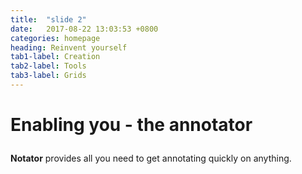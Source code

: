 ```yaml
---
title:  "slide 2"
date:   2017-08-22 13:03:53 +0800
categories: homepage
heading: Reinvent yourself
tab1-label: Creation
tab2-label: Tools
tab3-label: Grids
---
```

<h1 class="ae-2 fromLeft" markdown="1">

Enabling you - the annotator

</h1>
<div class="ae-2 fromLeft" markdown="1">

**Notator** provides all you need to get annotating quickly on anything.
  
</div>